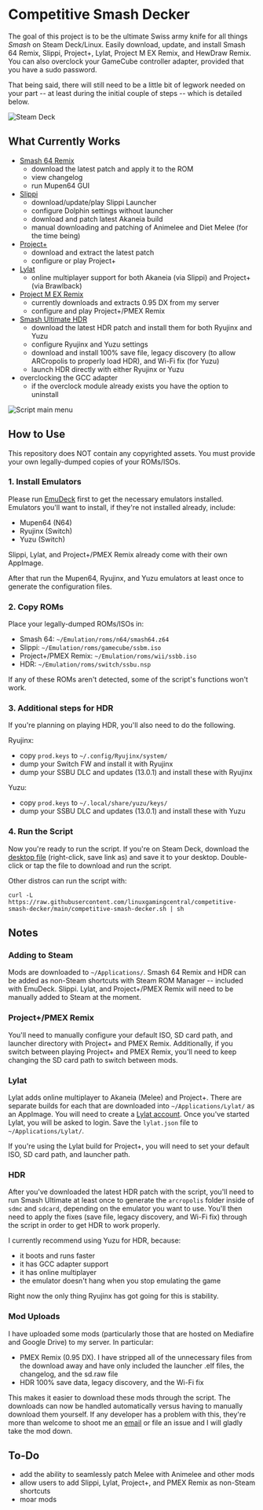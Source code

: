 # Competitive Smash Decker
The goal of this project is to be the ultimate Swiss army knife for all things *Smash* on Steam Deck/Linux. Easily download, update, and install Smash 64 Remix, Slippi, Project+, Lylat, Project M EX Remix, and HewDraw Remix. You can also overclock your GameCube controller adapter, provided that you have a sudo password.

That being said, there will still need to be a little bit of legwork needed on your part -- at least during the initial couple of steps -- which is detailed below.

![Steam Deck](https://i.imgur.com/xELGiPb.jpg)

## What Currently Works
- [Smash 64 Remix](https://github.com/JSsixtyfour/smashremix)
  - download the latest patch and apply it to the ROM
  - view changelog
  - run Mupen64 GUI
- [Slippi](https://github.com/project-slippi/slippi-launcher)
  - download/update/play Slippi Launcher
  - configure Dolphin settings without launcher
  - download and patch latest Akaneia build
  - manual downloading and patching of Animelee and Diet Melee (for the time being)
- [Project+](https://projectplusgame.com/)
  - download and extract the latest patch
  - configure or play Project+
- [Lylat](https://lylat.gg/)
  - online multiplayer support for both Akaneia (via Slippi) and Project+ (via Brawlback)
- [Project M EX Remix](https://linuxgamingcentral.com/posts/how-to-setup-project-m-ex-on-deck/)
  - currently downloads and extracts 0.95 DX from my server
  - configure and play Project+/PMEX Remix
- [Smash Ultimate HDR](https://github.com/HDR-Development/HDR-Releases)
  - download the latest HDR patch and install them for both Ryujinx and Yuzu
  - configure Ryujinx and Yuzu settings
  - download and install 100% save file, legacy discovery (to allow ARCropolis to properly load HDR), and Wi-Fi fix (for Yuzu)
  - launch HDR directly with either Ryujinx or Yuzu
- overclocking the GCC adapter
  - if the overclock module already exists you have the option to uninstall
  
![Script main menu](https://i.imgur.com/pQ8YHov.png)

## How to Use
This repository does NOT contain any copyrighted assets. You must provide your own legally-dumped copies of your ROMs/ISOs.

### 1. Install Emulators
Please run [EmuDeck](https://www.emudeck.com/) first to get the necessary emulators installed. Emulators you'll want to install, if they're not installed already, include:
- Mupen64 (N64)
- Ryujinx (Switch)
- Yuzu (Switch)

Slippi, Lylat, and Project+/PMEX Remix already come with their own AppImage.

After that run the Mupen64, Ryujinx, and Yuzu emulators at least once to generate the configuration files.

### 2. Copy ROMs
Place your legally-dumped ROMs/ISOs in:
- Smash 64: `~/Emulation/roms/n64/smash64.z64`
- Slippi: `~/Emulation/roms/gamecube/ssbm.iso`
- Project+/PMEX Remix: `~/Emulation/roms/wii/ssbb.iso`
- HDR: `~/Emulation/roms/switch/ssbu.nsp`

If any of these ROMs aren't detected, some of the script's functions won't work.

### 3. Additional steps for HDR
If you're planning on playing HDR, you'll also need to do the following.

Ryujinx:
- copy `prod.keys` to `~/.config/Ryujinx/system/`
- dump your Switch FW and install it with Ryujinx
- dump your SSBU DLC and updates (13.0.1) and install these with Ryujinx

Yuzu:
- copy `prod.keys` to `~/.local/share/yuzu/keys/`
- dump your SSBU DLC and updates (13.0.1) and install these with Yuzu

### 4. Run the Script
Now you're ready to run the script. If you're on Steam Deck, download the [desktop file](https://raw.githubusercontent.com/linuxgamingcentral/competitive-smash-decker/main/competitive-smash-decker.desktop) (right-click, save link as) and save it to your desktop. Double-click or tap the file to download and run the script.

Other distros can run the script with:

`curl -L https://raw.githubusercontent.com/linuxgamingcentral/competitive-smash-decker/main/competitive-smash-decker.sh | sh`

## Notes

### Adding to Steam
Mods are downloaded to `~/Applications/`. Smash 64 Remix and HDR can be added as non-Steam shortcuts with Steam ROM Manager -- included with EmuDeck. Slippi. Lylat, and Project+/PMEX Remix will need to be manually added to Steam at the moment.

### Project+/PMEX Remix
You'll need to manually configure your default ISO, SD card path, and launcher directory with Project+ and PMEX Remix. Additionally, if you switch between playing Project+ and PMEX Remix, you'll need to keep changing the SD card path to switch between mods.

### Lylat
Lylat adds online multiplayer to Akaneia (Melee) and Project+. There are separate builds for each that are downloaded into `~/Applications/Lylat/` as an AppImage. You will need to create a [Lylat account](https://lylat.gg/). Once you've started Lylat, you will be asked to login. Save the `lylat.json` file to `~/Applications/Lylat/`.

If you're using the Lylat build for Project+, you will need to set your default ISO, SD card path, and launcher path.

### HDR
After you've downloaded the latest HDR patch with the script, you'll need to run Smash Ultimate at least once to generate the `arcropolis` folder inside of `sdmc` and `sdcard`, depending on the emulator you want to use. You'll then need to apply the fixes (save file, legacy discovery, and Wi-Fi fix) through the script in order to get HDR to work properly.

I currently recommend using Yuzu for HDR, because:
- it boots and runs faster
- it has GCC adapter support
- it has online multiplayer
- the emulator doesn't hang when you stop emulating the game

Right now the only thing Ryujinx has got going for this is stability.

### Mod Uploads
I have uploaded some mods (particularly those that are hosted on Mediafire and Google Drive) to my server. In particular:
- PMEX Remix (0.95 DX). I have stripped all of the unnecessary files from the download away and have only included the launcher .elf files, the changelog, and the sd.raw file
- HDR 100% save data, legacy discovery, and the Wi-Fi fix

This makes it easier to download these mods through the script. The downloads can now be handled automatically versus having to manually download them yourself. If any developer has a problem with this, they're more than welcome to shoot me an [email](mailto:contact@linuxgamingcentral.com) or file an issue and I will gladly take the mod down.

## To-Do
- add the ability to seamlessly patch Melee with Animelee and other mods
- allow users to add Slippi, Lylat, Project+, and PMEX Remix as non-Steam shortcuts
- moar mods
